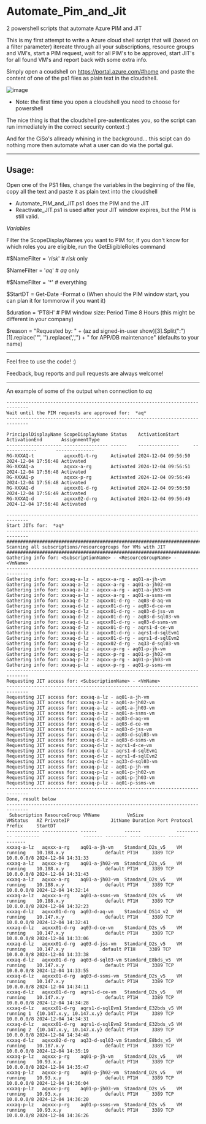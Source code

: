 # Automate_Pim_and_Jit
2 powershell scripts that automate Azure PIM and JIT

This is my first attempt to write a Azure cloud shell script that will (based on a filter parameter) itereate through all your subscriptions, resource groups and VM's, start a PIM request, wait for all PIM's to be approved, start JIT's for all found VM's and report back with some extra info.

Simply open a coudshell on https://portal.azure.com/#home and paste the content of one of the ps1 files as plain text in the cloudshell. 

![image](https://github.com/user-attachments/assets/8bef3e8c-b52a-4969-a860-03cbdbb6607c)
* Note: the first time you open a cloudshell you need to choose for powershell

The nice thing is that the cloudshell pre-autenticates you, so the script can run immediately in the correct security context :)

And for the CiSo's allready whining in the background... this scipt can do nothing more then automate what a user can do via the portal gui.

------------------------------------------------------------------------------

Usage:
------------------------------------------------------------------------------

Open one of the PS1 files, change the variables in the beginning of the file, copy all the text and paste it as plain text into the cloudshell

* Automate_PIM_and_JIT.ps1 does the PIM and the JIT
* Reactivate_JIT.ps1 is used after your JIT window expires, but the PIM is still valid.

*Variables*

Filter the ScopeDisplayNames you want to PIM for, if you don't know for which roles you are eligible, run the GetEligibleRoles command 

#$NameFilter = '*risk*' # *risk* only

$NameFilter = '*aq*'  # *aq* only

#$NameFilter = '*'  # everything

$StartDT = Get-Date -Format o (When should the PIM window start, you can plan it for tommorow if you want it)

$duration = 'PT8H' # PIM window size: Period Time 8 Hours (this might be different in your company)

$reason = "Requested by: " + (az ad signed-in-user show)[3].Split(":")[1].replace('"', '').replace(',','') + " for APP/DB maintenance"  (defaults to your name)


------------------------------------------------------------------------------

Feel free to use the code! :)

Feedback, bug reports and pull requests are always welcome!

------------------------------------------------------------------------------

An example of some of the output when connection to *aq* 

``` 
------------------------------------------------------------------------------
Wait until the PIM requests are approved for:  *aq*
------------------------------------------------------------------------------
 
PrincipalDisplayName ScopeDisplayName Status    ActivationStart     ActivationEnd       AssignmentType
-------------------- ---------------- ------    ---------------     -------------       --------------
RG-XXXAQ-t           aqxxx01-t-rg     Activated 2024-12-04 09:56:50 2024-12-04 17:56:48 Activated
RG-XXXAQ-a           aqxxx-a-rg       Activated 2024-12-04 09:56:51 2024-12-04 17:56:48 Activated
RG-XXXAQ-p           aqxxx-p-rg       Activated 2024-12-04 09:56:49 2024-12-04 17:56:48 Activated
RG-XXXAQ-d           aqxxx01-d-rg     Activated 2024-12-04 09:56:50 2024-12-04 17:56:49 Activated
RG-XXXAQ-d           aqxxx02-d-rg     Activated 2024-12-04 09:56:49 2024-12-04 17:56:48 Activated
 
------------------------------------------------------------------------------
Start JITs for:  *aq*
------------------------------------------------------------------------------
##############################################################################
Scanning all subscriptions/resourcegroups for VMs with JIT
##############################################################################
Gathering info for: <SubscriptionName> - <ResourceGroupName> - <VmName>
------------------------------------------------------------------------------
Gathering info for: xxxaq-a-lz - aqxxx-a-rg - aq01-a-jh-vm
Gathering info for: xxxaq-a-lz - aqxxx-a-rg - aq01-a-jh02-vm
Gathering info for: xxxaq-a-lz - aqxxx-a-rg - aq01-a-jh03-vm
Gathering info for: xxxaq-a-lz - aqxxx-a-rg - aq01-a-ssms-vm
Gathering info for: xxxaq-d-lz - aqxxx01-d-rg - aq03-d-aq-vm
Gathering info for: xxxaq-d-lz - aqxxx01-d-rg - aq03-d-ce-vm
Gathering info for: xxxaq-d-lz - aqxxx01-d-rg - aq03-d-jss-vm
Gathering info for: xxxaq-d-lz - aqxxx01-d-rg - aq03-d-sql03-vm
Gathering info for: xxxaq-d-lz - aqxxx01-d-rg - aq03-d-ssms-vm
Gathering info for: xxxaq-d-lz - aqxxx01-d-rg - aqrs1-d-ce-vm
Gathering info for: xxxaq-d-lz - aqxxx01-d-rg - aqrs1-d-sqlEvm1
Gathering info for: xxxaq-d-lz - aqxxx01-d-rg - aqrs1-d-sqlEvm2
Gathering info for: xxxaq-d-lz - aqxxx02-d-rg - aq33-d-sql03-vm
Gathering info for: xxxaq-p-lz - aqxxx-p-rg - aq01-p-jh-vm
Gathering info for: xxxaq-p-lz - aqxxx-p-rg - aq01-p-jh02-vm
Gathering info for: xxxaq-p-lz - aqxxx-p-rg - aq01-p-jh03-vm
Gathering info for: xxxaq-p-lz - aqxxx-p-rg - aq01-p-ssms-vm
------------------------------------------------------------------------------
Requesting JIT access for: <SubscriptionName> - <VmName>
------------------------------------------------------------------------------
Requesting JIT access for: xxxaq-a-lz - aq01-a-jh-vm
Requesting JIT access for: xxxaq-a-lz - aq01-a-jh02-vm
Requesting JIT access for: xxxaq-a-lz - aq01-a-jh03-vm
Requesting JIT access for: xxxaq-a-lz - aq01-a-ssms-vm
Requesting JIT access for: xxxaq-d-lz - aq03-d-aq-vm
Requesting JIT access for: xxxaq-d-lz - aq03-d-ce-vm
Requesting JIT access for: xxxaq-d-lz - aq03-d-jss-vm
Requesting JIT access for: xxxaq-d-lz - aq03-d-sql03-vm
Requesting JIT access for: xxxaq-d-lz - aq03-d-ssms-vm
Requesting JIT access for: xxxaq-d-lz - aqrs1-d-ce-vm
Requesting JIT access for: xxxaq-d-lz - aqrs1-d-sqlEvm1
Requesting JIT access for: xxxaq-d-lz - aqrs1-d-sqlEvm2
Requesting JIT access for: xxxaq-d-lz - aq33-d-sql03-vm
Requesting JIT access for: xxxaq-p-lz - aq01-p-jh-vm
Requesting JIT access for: xxxaq-p-lz - aq01-p-jh02-vm
Requesting JIT access for: xxxaq-p-lz - aq01-p-jh03-vm
Requesting JIT access for: xxxaq-p-lz - aq01-p-ssms-vm
------------------------------------------------------------------------------
Done, result below
------------------------------------------------------------------------------
 Subscription ResourceGroup VMName          VmSize             VMStatus   AZ PrivateIP               JitName Duration Port Protocol Prefix     StartDT
------------ ------------- ------          ------             --------   -- ---------                ------- -------- ---- -------- ------     -------
xxxaq-a-lz   aqxxx-a-rg    aq01-a-jh-vm    Standard_D2s_v5    VM running    10.188.x.y               default PT1H     3389 TCP      10.0.0.0/8 2024-12-04 14:31:33
xxxaq-a-lz   aqxxx-a-rg    aq01-a-jh02-vm  Standard_D2s_v5    VM running    10.188.x.y               default PT1H     3389 TCP      10.0.0.0/8 2024-12-04 14:31:43
xxxaq-a-lz   aqxxx-a-rg    aq01-a-jh03-vm  Standard_D2s_v5    VM running    10.188.x.y               default PT1H     3389 TCP      10.0.0.0/8 2024-12-04 14:32:14
xxxaq-a-lz   aqxxx-a-rg    aq01-a-ssms-vm  Standard_D2s_v5    VM running    10.188.x.y               default PT1H     3389 TCP      10.0.0.0/8 2024-12-04 14:32:23
xxxaq-d-lz   aqxxx01-d-rg  aq03-d-aq-vm    Standard_DS14_v2   VM running    10.147.x.y               default PT1H     3389 TCP      10.0.0.0/8 2024-12-04 14:32:41
xxxaq-d-lz   aqxxx01-d-rg  aq03-d-ce-vm    Standard_D2s_v5    VM running    10.147.x.y               default PT1H     3389 TCP      10.0.0.0/8 2024-12-04 14:33:06
xxxaq-d-lz   aqxxx01-d-rg  aq03-d-jss-vm   Standard_D2s_v5    VM running    10.147.x.y              default PT1H     3389 TCP      10.0.0.0/8 2024-12-04 14:33:38
xxxaq-d-lz   aqxxx01-d-rg  aq03-d-sql03-vm Standard_E8bds_v5  VM running    10.147.x.y               default PT1H     3389 TCP      10.0.0.0/8 2024-12-04 14:33:55
xxxaq-d-lz   aqxxx01-d-rg  aq03-d-ssms-vm  Standard_D2s_v5    VM running    10.147.x.y               default PT1H     3389 TCP      10.0.0.0/8 2024-12-04 14:34:11
xxxaq-d-lz   aqxxx01-d-rg  aqrs1-d-ce-vm   Standard_D2s_v5    VM running    10.147.x.y               default PT1H     3389 TCP      10.0.0.0/8 2024-12-04 14:34:28
xxxaq-d-lz   aqxxx01-d-rg  aqrs1-d-sqlEvm1 Standard_E32bds_v5 VM running 1  {10.147.x.y, 10.147.x.y} default PT1H     3389 TCP      10.0.0.0/8 2024-12-04 14:34:31
xxxaq-d-lz   aqxxx01-d-rg  aqrs1-d-sqlEvm2 Standard_E32bds_v5 VM running 2  {10.147.x.y, 10.147.x.y} default PT1H     3389 TCP      10.0.0.0/8 2024-12-04 14:34:48
xxxaq-d-lz   aqxxx02-d-rg  aq33-d-sql03-vm Standard_E8bds_v5  VM running    10.187.x.y               default PT1H     3389 TCP      10.0.0.0/8 2024-12-04 14:35:19
xxxaq-p-lz   aqxxx-p-rg    aq01-p-jh-vm    Standard_D2s_v5    VM running    10.93.x.y                default PT1H     3389 TCP      10.0.0.0/8 2024-12-04 14:35:47
xxxaq-p-lz   aqxxx-p-rg    aq01-p-jh02-vm  Standard_D2s_v5    VM running    10.93.x.y                default PT1H     3389 TCP      10.0.0.0/8 2024-12-04 14:36:04
xxxaq-p-lz   aqxxx-p-rg    aq01-p-jh03-vm  Standard_D2s_v5    VM running    10.93.x.y                default PT1H     3389 TCP      10.0.0.0/8 2024-12-04 14:36:20
xxxaq-p-lz   aqxxx-p-rg    aq01-p-ssms-vm  Standard_D2s_v5    VM running    10.93.x.y                default PT1H     3389 TCP      10.0.0.0/8 2024-12-04 14:36:26

```
